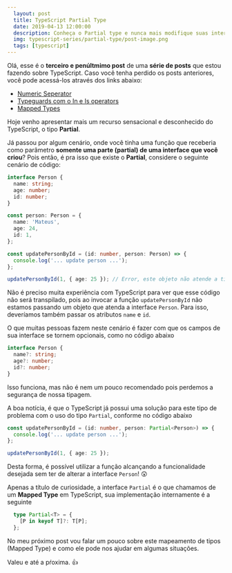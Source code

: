 ```yaml
---
  layout: post
  title: TypeScript Partial Type
  date: 2019-04-13 12:00:00
  description: Conheça o Partial type e nunca mais modifique suas interfaces de forma errônea para atender uma função
  img: typescript-series/partial-type/post-image.png
  tags: [typescript] 
---
```


Olá, esse é o **terceiro e penúltmimo post** de uma **série de posts** que estou fazendo sobre TypeScript.
Caso você tenha perdido os posts anteriores, você pode acessá-los através dos links abaixo:
  * [Numeric Seperator](/typescript-numeric-separator)  
  * [Typeguards com o In e Is operators](/typescript-typeguards-in-is/)
  * [Mapped Types](/mapped-types/)


Hoje venho apresentar mais um recurso sensacional e desconhecido do TypeScript, o tipo **Partial**.

Já passou por algum cenário, onde você tinha uma função que receberia como parâmetro **somente uma parte (partial) de uma interface que você criou**? Pois então, é pra isso que existe o **Partial**, considere o seguinte cenário de código:


```typescript
interface Person {
  name: string;
  age: number;
  id: number;
}

const person: Person = {
  name: 'Mateus',
  age: 24,
  id: 1,
};

const updatePersonById = (id: number, person: Person) => {
  console.log('... update person ...');
};

updatePersonById(1, { age: 25 }); // Error, este objeto não atende a tipagem da interface Person
```

Não é preciso muita experiência com TypeScript para ver que esse código não será transpilado, pois ao invocar a função `updatePersonById` não estamos passando um objeto que atenda a interface `Person`. Para isso, deveríamos também passar os atributos `name` e `id`.

O que muitas pessoas fazem neste cenário é fazer com que os campos de sua interface se tornem opcionais, como no código abaixo

```typescript
interface Person {
  name?: string;
  age?: number;
  id?: number;
}
```

Isso funciona, mas não é nem um pouco recomendado pois perdemos a segurança de nossa tipagem.

A boa notícia, é que o TypeScript já possui uma solução para este tipo de problema com o uso do tipo `Partial`, conforme no código abaixo

```typescript
const updatePersonById = (id: number, person: Partial<Person>) => {
  console.log('... update person ...');
};

updatePersonById(1, { age: 25 });
```

Desta forma, é possível utilizar a função alcançando a funcionalidade desejada sem ter de alterar a interface `Person`! :astonished:

Apenas a título de curiosidade, a interface `Partial` é o que chamamos de um **Mapped Type** em TypeScript, sua implementação internamente é a seguinte

```typescript
  type Partial<T> = {
    [P in keyof T]?: T[P];
  };
```

No meu próximo post vou falar um pouco sobre este mapeamento de tipos (Mapped Type) e como ele pode nos ajudar em algumas situações.

Valeu e até a pŕoxima. :+1:
